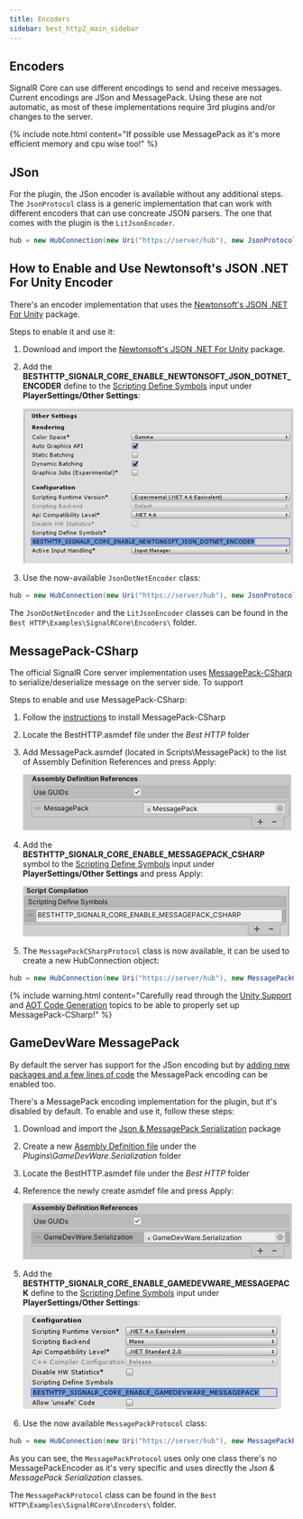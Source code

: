 ```yaml
---
title: Encoders
sidebar: best_http2_main_sidebar
---
```


## Encoders

SignalR Core can use different encodings to send and receive messages. Current encodings are JSon and MessagePack.
Using these are not automatic, as most of these implementations require 3rd plugins and/or changes to the server.

{% include note.html content="If possible use MessagePack as it's more efficient memory and cpu wise too!" %}

## JSon

For the plugin, the JSon encoder is available without any additional steps. The `JsonProtocol` class is a generic implementation that can work with different encoders that can use concreate JSON parsers. The one that comes with the plugin is the `LitJsonEncoder`.
```csharp
hub = new HubConnection(new Uri("https://server/hub"), new JsonProtocol(new LitJsonEncoder()));
```

## How to Enable and Use Newtonsoft's JSON .NET For Unity Encoder

There's an encoder implementation that uses the [Newtonsoft's JSON .NET For Unity](https://assetstore.unity.com/packages/tools/input-management/json-net-for-unity-11347?aid=1101lfX8E) package.

Steps to enable it and use it:

1. Download and import the [Newtonsoft's JSON .NET For Unity](https://assetstore.unity.com/packages/tools/input-management/json-net-for-unity-11347?aid=1101lfX8E) package.
2. Add the **BESTHTTP_SIGNALR_CORE_ENABLE_NEWTONSOFT_JSON_DOTNET_ENCODER** define to the [Scripting Define Symbols](https://docs.unity3d.com/Manual/PlatformDependentCompilation.html) input under **PlayerSettings/Other Settings**:

	![Scrypting Define Symbols](media/JSONDotNet_ScriptingDefineSymbols.png)
	
3. Use the now-available `JsonDotNetEncoder` class:
```csharp
hub = new HubConnection(new Uri("https://server/hub"), new JsonProtocol(new JsonDotNetEncoder()));
```

The `JsonDotNetEncoder` and the `LitJsonEncoder` classes can be found in the `Best HTTP\Examples\SignalRCore\Encoders\` folder.

## MessagePack-CSharp

The official SignalR Core server implementation uses [MessagePack-CSharp](https://github.com/neuecc/MessagePack-CSharp) to serialize/deserialize message on the server side. To support 

Steps to enable and use MessagePack-CSharp:

1. Follow the [instructions](https://github.com/neuecc/MessagePack-CSharp#unity) to install MessagePack-CSharp
2. Locate the BestHTTP.asmdef file under the *Best HTTP* folder
3. Add MessagePack.asmdef (located in Scripts\MessagePack\) to the list of Assembly Definition References and press Apply:

	![MessagePack-CSharp_AssemblyDefinition](media/MessagePack-CSharp_AssemblyDefinition.png)

4. Add the **BESTHTTP_SIGNALR_CORE_ENABLE_MESSAGEPACK_CSHARP** symbol to the [Scripting Define Symbols](https://docs.unity3d.com/Manual/PlatformDependentCompilation.html) input under **PlayerSettings/Other Settings** and press Apply:

	![MessagePack-CSharp_ScriptingDefineSymbols](media/MessagePack-CSharp_ScriptingDefineSymbols.png)
	
5. The `MessagePackCSharpProtocol` class is now available, it can be used to create a new HubConnection object:

```csharp
hub = new HubConnection(new Uri("https://server/hub"), new MessagePackCSharpProtocol());
```

{% include warning.html content="Carefully read through the [Unity Support](https://github.com/neuecc/MessagePack-CSharp#unity-support) and [AOT Code Generation](https://github.com/neuecc/MessagePack-CSharp#aot-code-generation-support-for-unityxamarin) topics to be able to properly set up MessagePack-CSharp!" %}

## GameDevWare MessagePack

By default the server has support for the JSon encoding but by [adding new packages and a few lines of code](https://docs.microsoft.com/en-us/aspnet/core/signalr/messagepackhubprotocol?view=aspnetcore-3.1) the MessagePack encoding can be enabled too.

There's a MessagePack encoding implementation for the plugin, but it's disabled by default. To enable and use it, follow these steps:

1. Download and import the [Json & MessagePack Serialization](https://assetstore.unity.com/packages/tools/network/json-messagepack-serialization-59918?aid=1101lfX8E) package
2. Create a new [Asembly Definition file](https://docs.unity3d.com/Manual/ScriptCompilationAssemblyDefinitionFiles.html) under the *Plugins\GameDevWare.Serialization* folder
3. Locate the BestHTTP.asmdef file under the *Best HTTP* folder
4. Reference the newly create asmdef file and press Apply:

	![BestHTTP_AssemblyDefinition_MessagePack](media/BestHTTP_AssemblyDefinition_MessagePack.png)
	
5. Add the **BESTHTTP_SIGNALR_CORE_ENABLE_GAMEDEVWARE_MESSAGEPACK** define to the [Scripting Define Symbols](https://docs.unity3d.com/Manual/PlatformDependentCompilation.html) input under **PlayerSettings/Other Settings**:

	![GameDevWare_MessagePack_ScriptingDefineSymbols.png](media/GameDevWare_MessagePack_ScriptingDefineSymbols.png)
	
6. Use the now available `MessagePackProtocol` class:
```csharp
hub = new HubConnection(new Uri("https://server/hub"), new MessagePackProtocol());
```

As you can see, the `MessagePackProtocol` uses only one class there's no MessagePackEncoder as it's very specific and uses directly the *Json & MessagePack Serialization* classes.

The `MessagePackProtocol` class can be found in the `Best HTTP\Examples\SignalRCore\Encoders\` folder.